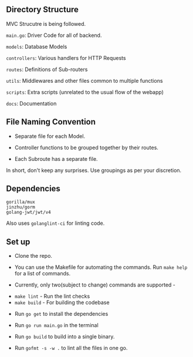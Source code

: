 ## Directory Structure

MVC Strucutre is being followed.

`main.go`: Driver Code for all of backend.

`models`: Database Models

`controllers`: Various handlers for HTTP Requests

`routes`: Definitions of Sub-routers

`utils`: Middlewares and other files common to multiple functions

`scripts`: Extra scripts (unrelated to the usual flow of the webapp)

`docs`: Documentation

## File Naming Convention

- Separate file for each Model.

- Controller functions to be grouped together by their routes.

- Each Subroute has a separate file.

In short, don't keep any surprises. Use groupings as per your discretion.

## Dependencies

```
gorilla/mux
jinzhu/gorm
golang-jwt/jwt/v4
```

Also uses `golanglint-ci` for linting code.

## Set up
- Clone the repo.

- You can use the Makefile for automating the commands. Run `make help` for a list of commands.

- Currently, only two(subject to change) commands are supported - 
* `make lint` - Run the lint checks
* `make build` - For building the codebase

- Run `go get` to install the dependencies

- Run `go run main.go` in the terminal

- Run `go build` to build into a single binary.

- Run `gofmt -s -w .` to lint all the files in one go.
